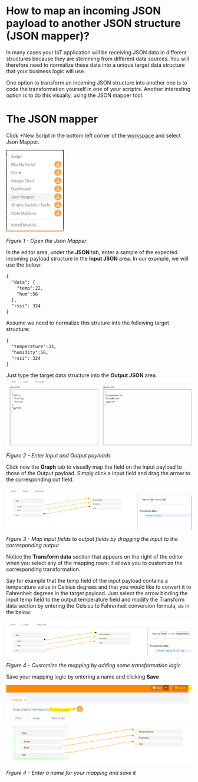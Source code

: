 # How to map an incoming JSON payload to another JSON structure (JSON mapper)?

In many cases your IoT application will be receiving JSON data in different structures because they are stemming from different data sources. 
You will therefore need to normalize these data into a unique target data structure that your business logic will use.

One option to transform an incoming JSON structure into another one is to code the transformation yourself in one of your scriptrs. 
Another interesting option is to do this visually, using the JSON mapper tool.

# The JSON mapper

Click +New Script in the bottom left corner of the [workspace](https://www.scriptr.io/workspace) and select Json Mapper.

![Open the Json Mapper](./open_mapper.PNG)

*Figure 1 - Open the Json Mapper*

In the editor area, under the **JSON** tab, enter a sample of the expected incoming payload structure in the **Input JSON** area. 
In our example, we will use the below:
```
{
  "data": {
    "temp":22,
    "hum":56
  },
  "rssi": 324
}
```
Assume we need to normalize this struture into the following target structure:
```
{
  "temperature":33,
  "humidity":56,
  "rssi": 324
}
```
Just type the target data structure into the **Output JSON** area.
![Specifiy Input and Output payloads](./input_output_payloads.png)

*Figure 2 - Enter Input and Output payloads*

Click now the **Graph** tab to visually map the field on the Input payload to those of the Output payload. Simply click a input field and drag the arrow to the corresponding out field.

![Drag and drop to map input fields to output fields](./graph_mapping.png)

*Figure 3 - Map input fields to output fields by dragging the input to the corresponding output*

Notice the **Transform data** section that appears on the right of the editor when you select any of the mapping rows: it allows you to customize the corresponding transformation.

Say for example that the temp field of the input payload contains a temperature value in Celsius degrees and that you would like to convert it to Fahrenheit degrees in the target payload. Just select the arrow binding the input temp field to the output temperature field and modify the Transform data section by entering the Celsisu to Fahrenheit conversion formula, as in the below:

![Customize the mapping by adding some transformation logic](./customize_mapping.png)

*Figure 4 - Customize the mapping by adding some transformation logic*

Save your mapping logic by entering a name and clicking **Save**

![Save your mapping](./save_mapping.png)

*Figure 4 - Enter a name for your mapping and save it*
